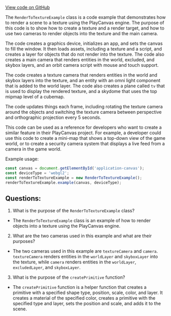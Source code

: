 [View code on GitHub](https://github.com/playcanvas/engine/examples/src/examples/graphics/render-to-texture.tsx)

The `RenderToTextureExample` class is a code example that demonstrates how to render a scene to a texture using the PlayCanvas engine. The purpose of this code is to show how to create a texture and a render target, and how to use two cameras to render objects into the texture and the main camera. 

The code creates a graphics device, initializes an app, and sets the canvas to fill the window. It then loads assets, including a texture and a script, and creates a layer for objects that do not render into the texture. The code also creates a main camera that renders entities in the world, excluded, and skybox layers, and an orbit camera script with mouse and touch support. 

The code creates a texture camera that renders entities in the world and skybox layers into the texture, and an entity with an omni light component that is added to the world layer. The code also creates a plane called `tv` that is used to display the rendered texture, and a skydome that uses the top mipmap level of a cubemap. 

The code updates things each frame, including rotating the texture camera around the objects and switching the texture camera between perspective and orthographic projection every 5 seconds. 

This code can be used as a reference for developers who want to create a similar feature in their PlayCanvas project. For example, a developer could use this code to create a mini-map that shows a top-down view of the game world, or to create a security camera system that displays a live feed from a camera in the game world. 

Example usage:

```javascript
const canvas = document.getElementById('application-canvas');
const deviceType = 'webgl2';
const renderToTextureExample = new RenderToTextureExample();
renderToTextureExample.example(canvas, deviceType);
```
## Questions: 
 1. What is the purpose of the `RenderToTextureExample` class?
- The `RenderToTextureExample` class is an example of how to render objects into a texture using the PlayCanvas engine.

2. What are the two cameras used in this example and what are their purposes?
- The two cameras used in this example are `textureCamera` and `camera`. `textureCamera` renders entities in the `worldLayer` and `skyboxLayer` into the texture, while `camera` renders entities in the `worldLayer`, `excludedLayer`, and `skyboxLayer`.

3. What is the purpose of the `createPrimitive` function?
- The `createPrimitive` function is a helper function that creates a primitive with a specified shape type, position, scale, color, and layer. It creates a material of the specified color, creates a primitive with the specified type and layer, sets the position and scale, and adds it to the scene.